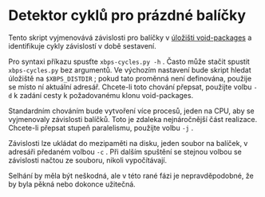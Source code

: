 # Detektor cyklů pro prázdné balíčky

Tento skript vyjmenovává závislosti pro balíčky v [úložišti void-packages](https://github.com/void-linux/void-packages) a identifikuje cykly závislostí v době sestavení.

Pro syntaxi příkazu spusťte `xbps-cycles.py -h` . Často může stačit spustit `xbps-cycles.py` bez argumentů. Ve výchozím nastavení bude skript hledat úložiště na `$XBPS_DISTDIR` ; pokud tato proměnná není definována, použije se místo ní aktuální adresář. Chcete-li toto chování přepsat, použijte volbu `-d` k zadání cesty k požadovanému klonu void-packages.

Standardním chováním bude vytvoření více procesů, jeden na CPU, aby se vyjmenovaly závislosti balíčků. Toto je zdaleka nejnáročnější část realizace. Chcete-li přepsat stupeň paralelismu, použijte volbu `-j` .

Závislosti lze ukládat do mezipaměti na disku, jeden soubor na balíček, v adresáři předaném volbou `-c` . Při dalším spuštění se stejnou volbou se závislosti načtou ze souboru, nikoli vypočítávají.

Selhání by měla být neškodná, ale v této rané fázi je nepravděpodobné, že by byla pěkná nebo dokonce užitečná.
